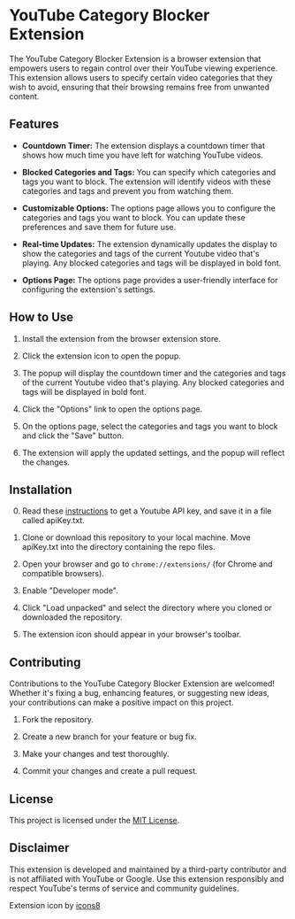 # YouTube Category Blocker Extension

The YouTube Category Blocker Extension is a browser extension that empowers users to regain control over their YouTube viewing experience. This extension allows users to specify certain video categories that they wish to avoid, ensuring that their browsing remains free from unwanted content.

## Features

- **Countdown Timer:** The extension displays a countdown timer that shows how much time you have left for watching YouTube videos.

- **Blocked Categories and Tags:** You can specify which categories and tags you want to block. The extension will identify videos with these categories and tags and prevent you from watching them.

- **Customizable Options:** The options page allows you to configure the categories and tags you want to block. You can update these preferences and save them for future use.

- **Real-time Updates:** The extension dynamically updates the display to show the categories and tags of the current Youtube video that's playing. Any blocked categories and tags will be displayed in bold font.

- **Options Page:** The options page provides a user-friendly interface for configuring the extension's settings.

## How to Use

1. Install the extension from the browser extension store.

2. Click the extension icon to open the popup.

3. The popup will display the countdown timer and the categories and tags of the current Youtube video that's playing. Any blocked categories and tags will be displayed in bold font.

4. Click the "Options" link to open the options page.

5. On the options page, select the categories and tags you want to block and click the "Save" button.

6. The extension will apply the updated settings, and the popup will reflect the changes.

## Installation

0. Read these [instructions](https://developers.google.com/youtube/v3/getting-started) to get a Youtube API key, and save it in a file called apiKey.txt.

1. Clone or download this repository to your local machine. Move apiKey.txt into the directory containing the repo files.

2. Open your browser and go to `chrome://extensions/` (for Chrome and compatible browsers).

3. Enable "Developer mode".

4. Click "Load unpacked" and select the directory where you cloned or downloaded the repository.

5. The extension icon should appear in your browser's toolbar.

## Contributing

Contributions to the YouTube Category Blocker Extension are welcomed! Whether it's fixing a bug, enhancing features, or suggesting new ideas, your contributions can make a positive impact on this project.

1. Fork the repository.

2. Create a new branch for your feature or bug fix.

3. Make your changes and test thoroughly.

4. Commit your changes and create a pull request.

## License

This project is licensed under the [MIT License](LICENSE).

## Disclaimer

This extension is developed and maintained by a third-party contributor and is not affiliated with YouTube or Google. Use this extension responsibly and respect YouTube's terms of service and community guidelines.

Extension icon by [icons8](https://icons8.com/)
